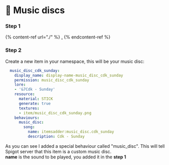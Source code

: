 # 🎹 Music discs

### Step 1

{% content-ref url="./" %}
[.](./)
{% endcontent-ref %}

### Step 2

Create a new item in your namespace, this will be your music disc:

```yaml
  music_disc_cdk_sunday:
    display_name: display-name-music_disc_cdk_sunday
    permission: music_disc_cdk_sunday
    lore:
    - '&7Cdk - Sunday'
    resource:
      material: STICK
      generate: true
      textures:
      - item/music_disc_cdk_sunday.png
    behaviours:
      music_disc:
        song:
          name: itemsadder:music_disc.cdk_sunday
          description: Cdk - Sunday
```

As you can see I added a special behaviour called "music\_disc". This will tell Spigot server that this item is a custom music disc.\
**name** is the sound to be played, you added it in the **step 1**
